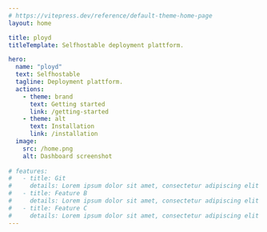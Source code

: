 ```yaml
---
# https://vitepress.dev/reference/default-theme-home-page
layout: home

title: ployd
titleTemplate: Selfhostable deployment plattform.

hero:
  name: "ployd"
  text: Selfhostable
  tagline: Deployment plattform.
  actions:
    - theme: brand
      text: Getting started
      link: /getting-started
    - theme: alt
      text: Installation
      link: /installation
  image:
    src: /home.png
    alt: Dashboard screenshot
    
# features:
#   - title: Git
#     details: Lorem ipsum dolor sit amet, consectetur adipiscing elit
#   - title: Feature B
#     details: Lorem ipsum dolor sit amet, consectetur adipiscing elit
#   - title: Feature C
#     details: Lorem ipsum dolor sit amet, consectetur adipiscing elit
---
```


